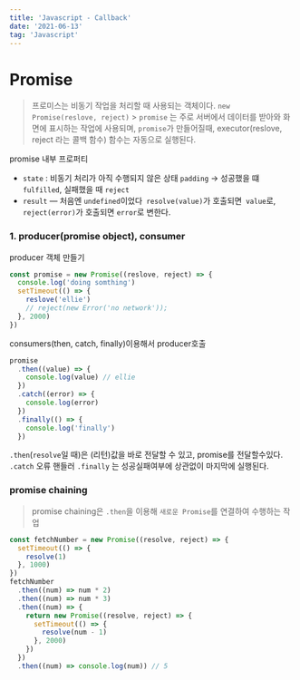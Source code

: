 ```yaml
---
title: 'Javascript - Callback'
date: '2021-06-13'
tag: 'Javascript'
---
```


# Promise

> 프로미스는 비동기 작업을 처리할 때 사용되는 객체이다.
> `new Promise(reslove, reject)` > `promise` 는 주로 서버에서 데이터를 받아와 화면에 표시하는 작업에 사용되며, `promise`가 만들어질때, executor(reslove, reject 라는 콜백 함수) 함수는 자동으로 실행된다.

promise 내부 프로퍼티

- `state` : 비동기 처리가 아직 수행되지 않은 상태 `padding` ->
  성공했을 떄 `fulfilled`, 실패했을 때 `reject`
- `result` — 처음엔 `undefined`이었다` resolve(value)`가 호출되면` value`로, `reject(error)`가 호출되면 `error`로 변한다.

### 1. producer(promise object), consumer

producer 객체 만들기

```js
const promise = new Promise((reslove, reject) => {
  console.log('doing somthing')
  setTimeout(() => {
    reslove('ellie')
    // reject(new Error('no network'));
  }, 2000)
})
```

consumers(then, catch, finally)이용해서 producer호출

```js
promise
  .then((value) => {
    console.log(value) // ellie
  })
  .catch((error) => {
    console.log(error)
  })
  .finally(() => {
    console.log('finally')
  })
```

`.then`(`resolve`일 때)은 (리턴)값을 바로 전달할 수 있고, promise를 전달할수있다.
`.catch` 오류 핸들러
`.finally` 는 성공실패여부에 상관없이 마지막에 실행된다.

### promise chaining

> promise chaining은 `.then`을 이용해 `새로운 Promise`를 연결하여 수행하는 작업

```js
const fetchNumber = new Promise((resolve, reject) => {
  setTimeout(() => {
    resolve(1)
  }, 1000)
})
fetchNumber
  .then((num) => num * 2)
  .then((num) => num * 3)
  .then((num) => {
    return new Promise((resolve, reject) => {
      setTimeout(() => {
        resolve(num - 1)
      }, 2000)
    })
  })
  .then((num) => console.log(num)) // 5
```
